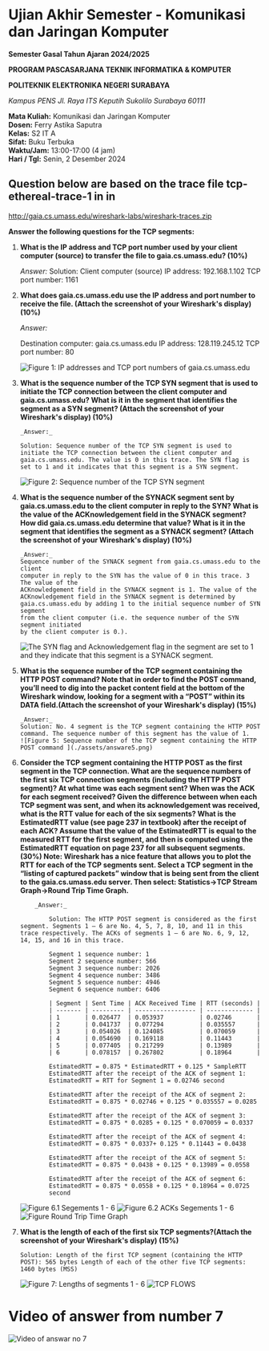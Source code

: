 # Ujian Akhir Semester - Komunikasi dan Jaringan Komputer

**Semester Gasal Tahun Ajaran 2024/2025**

**PROGRAM PASCASARJANA TEKNIK INFORMATIKA & KOMPUTER**

**POLITEKNIK ELEKTRONIKA NEGERI SURABAYA**

_Kampus PENS Jl. Raya ITS Keputih Sukolilo Surabaya 60111_

**Mata Kuliah:** Komunikasi dan Jaringan Komputer  
**Dosen:** Ferry Astika Saputra  
**Kelas:** S2 IT A  
**Sifat:** Buku Terbuka  
**Waktu/Jam:** 13:00-17:00 (4 jam)  
**Hari / Tgl:** Senin, 2 Desember 2024

## Question  below are based on the trace file tcp-ethereal-trace-1 in in 
http://gaia.cs.umass.edu/wireshark-labs/wireshark-traces.zip

**Answer the following questions for the TCP segments:**

1.  **What is the IP address and TCP port number used by your client computer (source) to transfer the file to gaia.cs.umass.edu? (10%)**

    _Answer:_
    Solution: Client computer (source)
    IP address: 192.168.1.102
    TCP port number: 1161

2.  **What does gaia.cs.umass.edu use the IP address and port number to receive the file. (Attach the screenshot of your Wireshark's display) (10%)**

    _Answer:_

    Destination computer: gaia.cs.umass.edu
    IP address: 128.119.245.12
    TCP port number: 80

    ![Figure 1: IP addresses and TCP port numbers of gaia.cs.umass.edu ](./assets/answare2.png)

3.  **What is the sequence number of the TCP SYN segment that is used to initiate the TCP connection between the client computer and gaia.cs.umass.edu? What is it in the segment that identifies the segment as a SYN segment? (Attach the screenshot of your Wireshark's display) (10%)**

        _Answer:_

        Solution: Sequence number of the TCP SYN segment is used to initiate the TCP connection between the client computer and gaia.cs.umass.edu. The value is 0 in this trace. The SYN flag is set to 1 and it indicates that this segment is a SYN segment.

    ![Figure 2: Sequence number of the TCP SYN segment](./assets/answare3.png)

4.  **What is the sequence number of the SYNACK segment sent by gaia.cs.umass.edu to the client computer in reply to the SYN? What is the value of the ACKnowledgement field in the SYNACK segment? How did gaia.cs.umass.edu determine that value? What is it in the segment that identifies the segment as a SYNACK segment? (Attach the screenshot of your Wireshark's display) (10%)**

        _Answer:_
        Sequence number of the SYNACK segment from gaia.cs.umass.edu to the client
        computer in reply to the SYN has the value of 0 in this trace. 3 The value of the
        ACKnowledgement field in the SYNACK segment is 1. The value of the
        ACKnowledgement field in the SYNACK segment is determined by
        gaia.cs.umass.edu by adding 1 to the initial sequence number of SYN segment
        from the client computer (i.e. the sequence number of the SYN segment initiated
        by the client computer is 0.).

    ![The SYN flag and Acknowledgement flag in the segment are set to 1 and they indicate that this segment is a SYNACK segment.](./assets/answare4.png)

5.  **What is the sequence number of the TCP segment containing the HTTP POST command? Note that in order to find the POST command, you’ll need to dig into the packet content field at the bottom of the Wireshark window, looking for a segment with a “POST” within its DATA field.(Attach the screenshot of your Wireshark's display) (15%)**

        _Answer:_
        Solution: No. 4 segment is the TCP segment containing the HTTP POST command. The sequence number of this segment has the value of 1.
        ![Figure 5: Sequence number of the TCP segment containing the HTTP POST command ](./assets/answare5.png)

6.  **Consider the TCP segment containing the HTTP POST as the first segment in the TCP connection. What are the sequence numbers of the first six TCP connection segments (including the HTTP POST segment)? At what time was each segment sent? When was the ACK for each segment received? Given the difference between when each TCP segment was sent, and when its acknowledgement was received, what is the RTT value for each of the six segments? What is the EstimatedRTT value (see page 237 in textbook) after the receipt of each ACK? Assume that the value of the EstimatedRTT is equal to the measured RTT for the first segment, and then is computed using the EstimatedRTT equation on page 237 for all subsequent segments. (30%) Note: Wireshark has a nice feature that allows you to plot the RTT for each of the TCP segments sent. Select a TCP segment in the “listing of captured packets” window that is being sent from the client to the gaia.cs.umass.edu server. Then select: Statistics->TCP Stream Graph->Round Trip Time Graph.**

            _Answer:_

                Solution: The HTTP POST segment is considered as the first segment. Segments 1 – 6 are No. 4, 5, 7, 8, 10, and 11 in this trace respectively. The ACKs of segments 1 – 6 are No. 6, 9, 12, 14, 15, and 16 in this trace.

                Segment 1 sequence number: 1
                Segment 2 sequence number: 566
                Segment 3 sequence number: 2026
                Segment 4 sequence number: 3486
                Segment 5 sequence number: 4946
                Segment 6 sequence number: 6406

                | Segment | Sent Time | ACK Received Time | RTT (seconds) |
                | ------- | --------- | ----------------- | ------------- |
                | 1       | 0.026477  | 0.053937          | 0.02746       |
                | 2       | 0.041737  | 0.077294          | 0.035557      |
                | 3       | 0.054026  | 0.124085          | 0.070059      |
                | 4       | 0.054690  | 0.169118          | 0.11443       |
                | 5       | 0.077405  | 0.217299          | 0.13989       |
                | 6       | 0.078157  | 0.267802          | 0.18964       |

                EstimatedRTT = 0.875 * EstimatedRTT + 0.125 * SampleRTT
                EstimatedRTT after the receipt of the ACK of segment 1:
                EstimatedRTT = RTT for Segment 1 = 0.02746 second

                EstimatedRTT after the receipt of the ACK of segment 2:
                EstimatedRTT = 0.875 * 0.02746 + 0.125 * 0.035557 = 0.0285

                EstimatedRTT after the receipt of the ACK of segment 3:
                EstimatedRTT = 0.875 * 0.0285 + 0.125 * 0.070059 = 0.0337

                EstimatedRTT after the receipt of the ACK of segment 4:
                EstimatedRTT = 0.875 * 0.0337+ 0.125 * 0.11443 = 0.0438

                EstimatedRTT after the receipt of the ACK of segment 5:
                EstimatedRTT = 0.875 * 0.0438 + 0.125 * 0.13989 = 0.0558

                EstimatedRTT after the receipt of the ACK of segment 6:
                EstimatedRTT = 0.875 * 0.0558 + 0.125 * 0.18964 = 0.0725
                second

    ![Figure 6.1 Segements 1 - 6](assets/answare6.1.png)
    ![Figure 6.2 ACKs Segements 1 - 6](assets/answare6.2.png)
    ![Figure Round Trip Time Graph ](assets/6.3.png)

7.  **What is the length of each of the first six TCP segments?(Attach the screenshot of your Wireshark's display) (15%)**

        Solution: Length of the first TCP segment (containing the HTTP POST): 565 bytes Length of each of the other five TCP segments: 1460 bytes (MSS)

    ![Figure 7: Lengths of segments 1 - 6 ](assets/answare7.png)
    ![TCP  FLOWS](assets/answare7.1.png)

# Video of answer from number 7
![Video of answar no 7](https://youtu.be/XYYdfF0duGw)